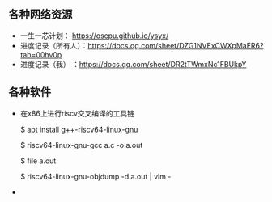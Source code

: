 ## 各种网络资源

* 一生一芯计划： https://oscpu.github.io/ysyx/
* 进度记录（所有人）：https://docs.qq.com/sheet/DZG1NVExCWXpMaER6?tab=00hv0p
* 进度记录（我） ：https://docs.qq.com/sheet/DR2tTWmxNc1FBUkpY

## 各种软件

* 在x86上进行riscv交叉编译的工具链

  $ apt install g++-riscv64-linux-gnu

  $ riscv64-linux-gnu-gcc a.c -o a.out

  $ file a.out

  $ riscv64-linux-gnu-objdump -d a.out | vim -

* 

